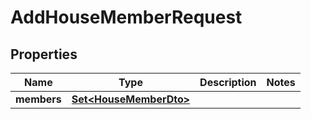 

# AddHouseMemberRequest

## Properties

Name | Type | Description | Notes
------------ | ------------- | ------------- | -------------
**members** | [**Set&lt;HouseMemberDto&gt;**](HouseMemberDto.md) |  | 



